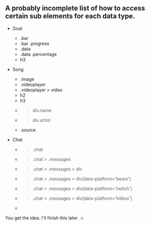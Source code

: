 A probably incomplete list of how to access certain sub elements for each data type. 
-----------------------------------------------

* Goal
	* .bar
	* .bar .progress
	* .data
	* .data .percentage
	* h3
	
* Song
	* .image
	* .videoplayer
	* .videoplayer > video
	* h2
	* h3
	* > div.name
	* > div.artist
	* .source

* Chat
	* > .chat
	* > .chat > .messages
	* > .chat > .messages > div
	* > .chat > .messages > div[data-platform='beam']
	* > .chat > .messages > div[data-platform='twitch']
	* > .chat > .messages > div[data-platform='hitbox']
	* 

You get the idea. I'll finish this later. ☺
